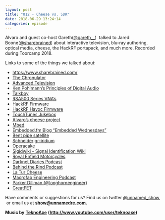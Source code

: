 ```yaml
---
layout: post
title: "012 - Cheese vs. SDR"
date: 2018-06-29 13:24:14
categories: episode
---
```

<p><span style="font-weight: 400;">Alvaro and guest co-host Gareth(</span><a href="https://twitter.com/gareth__"><span style= "font-weight: 400;">@gareth__</span></a><span style= "font-weight: 400;">)  talked to Jared Boone(</span><a href= "https://twitter.com/sharebrained"><span style= "font-weight: 400;">@sharebrained</span></a><span style= "font-weight: 400;">) about interactive television, blu-ray authoring, optical media, cheese, the HackRF portapack, and much more. Recorded during Toorcamp 2018.<br /></span></p> <p><span style="font-weight: 400;">Links to some of the things we talked about:</span></p> <ul> <li style="font-weight: 400;"><a href= "https://www.sharebrained.com/"><span style= "font-weight: 400;">https://www.sharebrained.com/</span></a></li> <li style="font-weight: 400;"><a href= "https://www.sharebrained.com/chronulator/"><span style= "font-weight: 400;">The Chronulator</span></a></li> <li style="font-weight: 400;"><a href= "https://en.wikipedia.org/wiki/Advanced_television"><span style= "font-weight: 400;">Advanced Television</span></a></li> <li style="font-weight: 400;"><a href= "https://www.amazon.com/Principles-Digital-Audio-Sixth-Video/dp/0071663460"> <span style="font-weight: 400;">Ken Pohlmann’s Principles of Digital Audio</span></a></li> <li style="font-weight: 400;"><a href= "https://en.wikipedia.org/wiki/Talkboy"><span style= "font-weight: 400;">Talkboy</span></a></li> <li style="font-weight: 400;"><a href= "https://www.tek.com/spectrum-analyzer/rsa500-series"><span style= "font-weight: 400;">RSA500 Series VNA’s</span></a></li> <li style="font-weight: 400;"><a href= "https://github.com/sharebrained/portapack-hackrf"><span style= "font-weight: 400;">HackRF Firmware</span></a></li> <li style="font-weight: 400;"><a href= "https://github.com/furrtek/portapack-havoc"><span style= "font-weight: 400;">HackRF Havoc Firmware</span></a></li> <li style="font-weight: 400;"><a href= "http://www.touchtunes.com/"><span style= "font-weight: 400;">TouchTunes Jukebox</span></a></li> <li style="font-weight: 400;"><a href= "https://github.com/alvarop/ostur"><span style= "font-weight: 400;">Alvaro’s cheese project</span></a></li> <li style="font-weight: 400;"><a href= "https://www.mbed.com/en/"><span style= "font-weight: 400;">Mbed</span></a></li> <li style="font-weight: 400;"><a href= "https://www.embedded.fm/blog/?tag=Embedded+Wednesdays"><span style="font-weight: 400;"> Embedded.fm Blog “Embedded Wednesdays”</span></a></li> <li style="font-weight: 400;"><a href= "https://en.wikipedia.org/wiki/Transponder_(satellite_communications)"> <span style="font-weight: 400;">Bent pipe satellite</span></a></li> <li style="font-weight: 400;"><a href= "https://twitter.com/schne1der_"><span style= "font-weight: 400;">Schneider</span></a> <a href= "https://github.com/muccc/gr-iridium"><span style= "font-weight: 400;">gr-iridium</span></a></li> <li style="font-weight: 400;"><a href= "https://github.com/mossmann/hackrf/wiki/Opera-Cake"><span style= "font-weight: 400;">Operacake</span></a></li> <li style="font-weight: 400;"><a href= "https://www.sigidwiki.com/wiki/Signal_Identification_Guide"><span style="font-weight: 400;"> Sigidwiki - Signal Identification Wiki</span></a></li> <li style="font-weight: 400;"><a href= "https://en.wikipedia.org/wiki/Royal_Enfield"><span style= "font-weight: 400;">Royal Enfield Motorcycles</span></a></li> <li style="font-weight: 400;"><a href= "https://darknetdiaries.com/"><span style= "font-weight: 400;">Darknet Diaries Podcast</span></a></li> <li style="font-weight: 400;"><a href= "http://behindtherind.com/"><span style="font-weight: 400;">Behind the Rind Podcast</span></a></li> <li style="font-weight: 400;"><a href= "https://www.cheese.com/la-tur/"><span style="font-weight: 400;">La Tur Cheese</span></a></li> <li style="font-weight: 400;"><a href= "https://macrofab.com/blog/podcast/"><span style= "font-weight: 400;">Macrofab Engineering Podcast</span></a></li> <li style="font-weight: 400;"><a href= "https://twitter.com/LnghrnEngineer"><span style= "font-weight: 400;">Parker Dillman (@longhornengineer)</span></a></li> <li style="font-weight: 400;"><a href= "https://greatscottgadgets.com/greatfet/"><span style= "font-weight: 400;">GreatFET</span></a></li> </ul> <p><span style="font-weight: 400;">Have comments or suggestions for us? Find us on twitter</span> <a href= "https://twitter.com/unnamed_show"><span style= "font-weight: 400;">@unnamed_show</span></a><span style= "font-weight: 400;">,  or email us at</span> <a href= "mailto:show@unnamedre.com"><strong>show@unnamedre.com</strong></a><strong>.</strong></p> <p><strong>Music by</strong> <a href= "http://www.teknoaxe.com"><strong>TeknoAxe</strong></a> <strong>(</strong><a href= "http://www.youtube.com/user/teknoaxe"><strong>http://www.youtube.com/user/teknoaxe</strong></a><strong>)</strong></p>